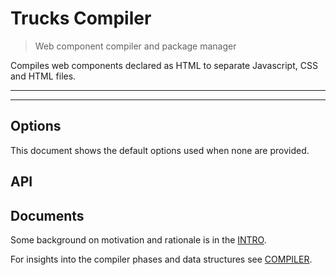 # Trucks Compiler

> Web component compiler and package manager

Compiles web components declared as HTML to separate Javascript, CSS and HTML files.

<? @include {=readme} install.md ?>

***
<!-- @toc -->
***

<? @include {=readme}
      usage.md 
      plugins.md ?>

## Options

This document shows the default options used when none are provided.

<? @source {javascript} ../defaults.js ?>

## API

<? @exec mkapi src/index.js src/state.js src/registry.js src/component.js src/logger.js src/middleware.js --level=3 ?>

## Documents

Some background on motivation and rationale is in the [INTRO](/packages/trucks-compiler/doc/INTRO.md).

For insights into the compiler phases and data structures see [COMPILER](/packages/trucks-compiler/doc/COMPILER.md).

<? @include {=readme}
      license.md
      links.md ?>
